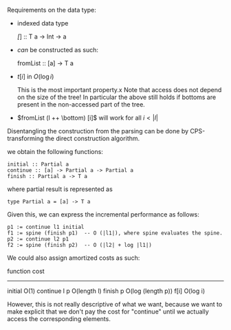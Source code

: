 

Requirements on the data type:

* indexed data type

    _[_] :: T a -> Int -> a

* _can_ be constructed as such:

    fromList :: [a] -> T a
  
* $t[i]$ in $O(\log i)$

  This is the most important property.x
  Note that access does not depend on the size of the tree!
  In particular the above still holds if bottoms are present
  in the non-accessed part of the tree.

* $fromList (l ++ \bottom) [i]$ will work for all $i < |l|$


Disentangling the construction from the parsing can be done by
CPS-transforming the direct construction algorithm. 

we obtain the following functions:

    initial :: Partial a
    continue :: [a] -> Partial a -> Partial a
    finish :: Partial a -> T a

where partial result is represented as

    type Partial a = [a] -> T a


Given this, we can express the incremental performance as follows:

    p1 := continue l1 initial
    f1 := spine (finish p1)  -- O (|l1|), where spine evaluates the spine.
    p2 := continue l2 p1
    f2 := spine (finish p2)  -- O (|l2| + log |l1|)


We could also assign amortized costs as such:

   
function       cost
------------   --------------------
initial        O(1)
continue l p   O(length l)
finish p       O(log (length p))
f[i]           O(log i)

However, this is not really descriptive of what we want, because
we want to make explicit that we don't pay the cost for "continue"
until we actually access the corresponding elements.

